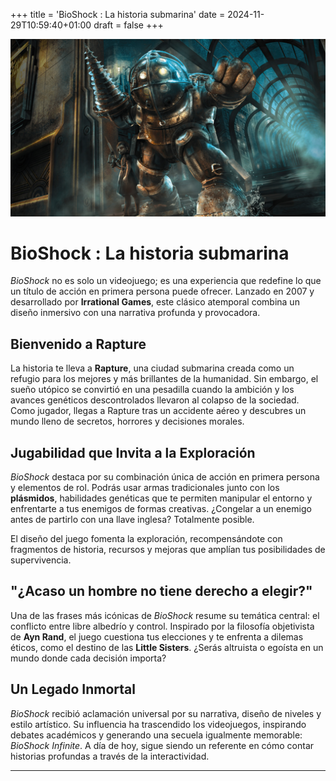 +++
title = 'BioShock : La historia submarina'
date = 2024-11-29T10:59:40+01:00
draft = false
+++

![Bioshock](./Bioshock.jpg)

# BioShock : La historia submarina

*BioShock* no es solo un videojuego; es una experiencia que redefine lo que un título de acción en primera persona puede ofrecer. Lanzado en 2007 y desarrollado por **Irrational Games**, este clásico atemporal combina un diseño inmersivo con una narrativa profunda y provocadora.

## Bienvenido a Rapture  

La historia te lleva a **Rapture**, una ciudad submarina creada como un refugio para los mejores y más brillantes de la humanidad. Sin embargo, el sueño utópico se convirtió en una pesadilla cuando la ambición y los avances genéticos descontrolados llevaron al colapso de la sociedad. Como jugador, llegas a Rapture tras un accidente aéreo y descubres un mundo lleno de secretos, horrores y decisiones morales.

## Jugabilidad que Invita a la Exploración  

*BioShock* destaca por su combinación única de acción en primera persona y elementos de rol. Podrás usar armas tradicionales junto con los **plásmidos**, habilidades genéticas que te permiten manipular el entorno y enfrentarte a tus enemigos de formas creativas. ¿Congelar a un enemigo antes de partirlo con una llave inglesa? Totalmente posible.

El diseño del juego fomenta la exploración, recompensándote con fragmentos de historia, recursos y mejoras que amplían tus posibilidades de supervivencia.  

## "¿Acaso un hombre no tiene derecho a elegir?"  

Una de las frases más icónicas de *BioShock* resume su temática central: el conflicto entre libre albedrío y control. Inspirado por la filosofía objetivista de **Ayn Rand**, el juego cuestiona tus elecciones y te enfrenta a dilemas éticos, como el destino de las **Little Sisters**. ¿Serás altruista o egoísta en un mundo donde cada decisión importa?

## Un Legado Inmortal  

*BioShock* recibió aclamación universal por su narrativa, diseño de niveles y estilo artístico. Su influencia ha trascendido los videojuegos, inspirando debates académicos y generando una secuela igualmente memorable: *BioShock Infinite*. A día de hoy, sigue siendo un referente en cómo contar historias profundas a través de la interactividad.

---